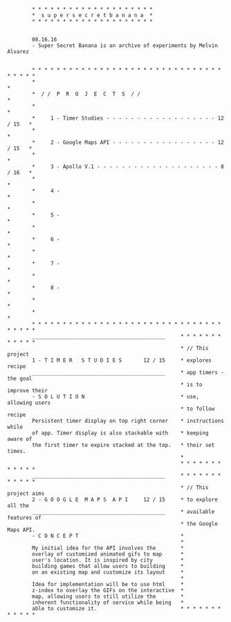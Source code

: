 			* * * * * * * * * * * * * * * * * * * *
			*  s u p e r s e c r e t b a n a n a  *
			* * * * * * * * * * * * * * * * * * * *


			08.16.16
			- Super Secret Banana is an archive of experiments by Melvin Alvarez


			* * * * * * * * * * * * * * * * * * * * * * * * * * * * * * * * * * * *
			*  																	  *
			*  / /  P  R  O  J  E  C  T  S  / /									  *
			*																	  *
			*     1 - Timer Studies - - - - - - - - - - - - - - - - - - 12 / 15	  *
			*																	  *
			*     2 - Google Maps API - - - - - - - - - - - - - - - - - 12 / 15	  *
			*               													  *
			*     3 - Apollo V.1 - - - - - - - - - - - - - - - - - - - - 8 / 16   *
			*																	  *
			*	  4 - 	                                 						  *
			*																	  *
			*	  5 -    														  *
			*																	  *
			*	  6 -															  *
			*																	  *
			*	  7	-	           												  *
			*																	  *
			*	  8	-												              *
			*																	  *
			*																	  *
			* * * * * * * * * * * * * * * * * * * * * * * * * * * * * * * * * * * *
			___________________________________________		* * * * * * * * * * * *
															* // This project 
			1 - T I M E R   S T U D I E S       12 / 15		* explores recipe
			___________________________________________		* app timers - the goal
															* is to improve their 
			- S O L U T I O N								* use, allowing users
															* to follow recipe	
			Persistent timer display on top right corner	* instructions while
			of app. Timer display is also stackable with	* keeping aware of
			the first timer to expire stacked at the top.	* their set times.
															* 
															* * * * * * * * * * * *
			___________________________________________		* * * * * * * * * * * *
															* // This project aims 
			2 - G O O G L E  M A P S  A P I     12 / 15 	* to explore all the
			___________________________________________		* available features of
															* the Google Maps API.
			- C O N C E P T 								*  
															* 
			My initial idea for the API involves the  		*
			overlay of customized animated gifs to map  	*
			user's location. It is inspired by city			*
			building games that allow users to building 	*
			on an existing map and customize its layout		* 
															*
			Idea for implementation will be to use html 	*
			z-index to overlay the GIFs on the interactive	* 
			map, allowing users to still utilize the        *
			inherent functionality of service while being   *
			able to customize it. 						    * * * * * * * * * * * *

